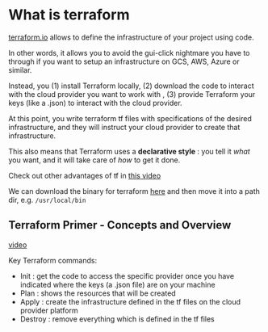 # What is terraform

[terraform.io](https://www.terraform.io/) allows to define the infrastructure of your project using code.

In other words, it allows you to avoid the gui-click nightmare you have to through if you want to setup an infrastructure on GCS, AWS, Azure or similar.

Instead, you (1) install Terraform locally, (2) download the code to interact with the cloud provider you want to work with , (3) provide Terraform your keys (like a .json) to interact with the cloud provider.

At this point, you write terraform tf files with specifications of the desired infrastructure, and they will instruct your cloud provider to create that infrastructure.

This also means that Terraform uses a  **declarative style** : you tell it *what* you want, and it will take care of *how* to get it done.

Check out other advantages of tf in [this video](https://www.youtube.com/watch?v=nvNqfgojocs)

We can download the binary for terraform [here](https://developer.hashicorp.com/terraform/install) and then move it into a path dir, e.g. `/usr/local/bin`

## Terraform Primer - Concepts and Overview

[video](https://www.youtube.com/watch?v=s2bOYDCKl_M)

Key Terraform commands:

* Init : get the code to access the specific provider once you have indicated where the keys (a .json file) are on your machine
* Plan : shows the resources that will be created
* Apply : create the infrastructure defined in the tf files on the cloud provider platform
* Destroy : remove everything which is defined in the tf files

